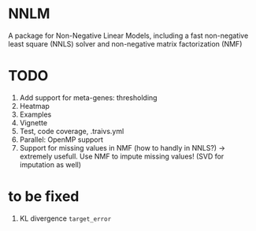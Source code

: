 # NNLM
A package for Non-Negative Linear Models, including a fast non-negative least square (NNLS) solver and non-negative matrix factorization (NMF)

# TODO
1. Add support for meta-genes: thresholding
2. Heatmap
3. Examples
4. Vignette
5. Test, code coverage, .traivs.yml
6. Parallel: OpenMP support
7. Support for missing values in NMF (how to handly in NNLS?) -> extremely usefull. Use NMF to impute missing values! (SVD for imputation as well)

# to be fixed
1. KL divergence `target_error`
